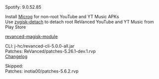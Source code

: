 Spotify: 9.0.52.85  

Install [Microg](https://github.com/ReVanced/GmsCore/releases) for non-root YouTube and YT Music APKs  
Use [zygisk-detach](https://github.com/j-hc/zygisk-detach) to detach root ReVanced YouTube and YT Music from Play Store  

[revanced-magisk-module](https://github.com/j-hc/revanced-magisk-module)
  
CLI: j-hc/revanced-cli-5.0.0-all.jar  
Patches: ReVanced/patches-5.26.1-dev.1.rvp  
[Changelog](https://github.com/ReVanced/revanced-patches/releases/tag/v5.26.1-dev.1)  

Skipped:  
Patches: inotia00/patches-5.6.2.rvp                          
